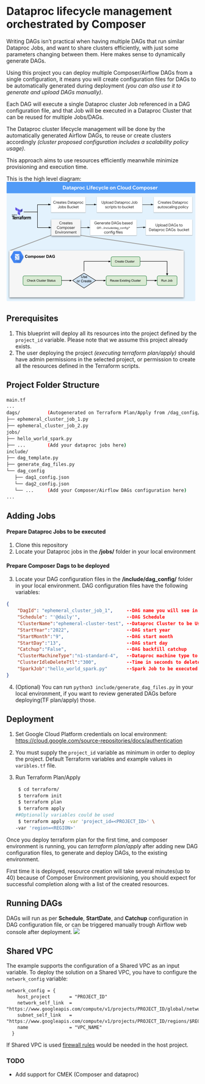 # Dataproc lifecycle management orchestrated by Composer

Writing DAGs isn’t practical when having multiple DAGs that run similar Dataproc Jobs, and want to share clusters efficiently, with just some parameters changing between them. Here makes sense to dynamically generate DAGs.

Using this project you can deploy multiple Composer/Airflow DAGs from a single configuration, it means you will create configuration files for DAGs to be automatically generated during deployment _(you can also use it to generate and upload DAGs manually)_.

Each DAG will execute a single Dataproc cluster Job referenced in a DAG configuration file, and that Job will be executed in a Dataproc Cluster that can be reused for multiple Jobs/DAGs. 

The Dataproc cluster lifecycle management will be done by the automatically generated Airflow DAGs, to reuse or create clusters accordingly _(cluster proposed configuration includes a scalability policy usage)_. 

This approach aims to use resources efficiently meanwhile minimize provisioning and execution time.

This is the high level diagram:
![](images/dataproc_lifecycle.png)


## Prerequisites
1. This blueprint will deploy all its resources into the project defined by the `project_id` variable. Please note that we assume this project already exists.
2. The user deploying the project _(executing terraform plan/apply)_ should have admin permissions in the selected project, or permission to create all the resources defined in the Terraform scripts. 

## Project Folder Structure
 ```bash
main.tf
...
dags/          (Autogenerated on Terraform Plan/Apply from /dag_config/ files)
├── ephemeral_cluster_job_1.py
├── ephemeral_cluster_job_2.py
jobs/
├── hello_world_spark.py
├── ...        (Add your dataproc jobs here)
include/
├── dag_template.py
├── generate_dag_files.py
└── dag_config
    ├── dag1_config.json
    └── dag2_config.json
    └── ...     (Add your Composer/Airflow DAGs configuration here)
...
 ```
## Adding Jobs
#### Prepare Dataproc Jobs to be executed
1. Clone this repository
2. Locate your Dataproc jobs in the **/jobs/** folder in your local environment

#### Prepare Composer Dags to be deployed
3. Locate your DAG configuration files in the **/include/dag_config/** folder in your local environment. DAG configuration files have the following variables:
```json
{
    "DagId": "ephemeral_cluster_job_1",     --DAG name you will see in Airflow environment
    "Schedule": "'@daily'",                 --DAG Schedule
    "ClusterName":"ephemeral-cluster-test", --Dataproc Cluster to be Used/created for this DAG/Job to be executed in
    "StartYear":"2022",                     --DAG start year
    "StartMonth":"9",                       --DAG start month
    "StartDay":"13",                        --DAG start day
    "Catchup":"False",                      --DAG backfill catchup
    "ClusterMachineType":"n1-standard-4",   --Dataproc machine type to be used by master and worker cluster nodes
    "ClusterIdleDeleteTtl":"300",           --Time in seconds to delete unused Dataproc cluster
    "SparkJob":"hello_world_spark.py"       --Spark Job to be executed by DAG, should be placed in /jobs/ folder of this project. (if other type of Dataproc jobs modify dag_template.py)
}
```
4. (Optional) You can run `python3 include/generate_dag_files.py` in your local environment, if you want to review generated DAGs before deploying(TF plan/apply) those.

## Deployment

1. Set Google Cloud Platform credentials on local environment: 
https://cloud.google.com/source-repositories/docs/authentication


2. You must supply the `project_id` variable as minimum in order to deploy the project. Default Terraform variables and example values in `varibles.tf` file.

3. Run Terraform Plan/Apply
   ```bash
    $ cd terraform/
    $ terraform init
    $ terraform plan
    $ terraform apply
   ##Optionally variables could be used
    $ terraform apply -var 'project_id=<PROJECT_ID>' \
   -var 'region=<REGION>'
    ```

Once you deploy terraform plan for the first time, and composer environment is running, you can _terraform plan/apply_ after adding new DAG configuration files, to generate and deploy DAGs, to the existing environment. 

First time it is deployed, resource creation will take several minutes(up to 40) because of Composer Environment provisioning, you should expect for successful completion along with a list of the created resources.

## Running DAGs
DAGs will run as per **Schedule**, **StartDate**, and **Catchup** configuration in DAG configuration file, or can be triggered manually trough Airflow web console after deployment. 
![](images/dag_execution_example.png)

## Shared VPC
The example supports the configuration of a Shared VPC as an input variable. 
To deploy the solution on a Shared VPC, you have to configure the `network_config` variable:
```
network_config = {
    host_project       = "PROJECT_ID"
    network_self_link  = "https://www.googleapis.com/compute/v1/projects/PROJECT_ID/global/networks/VPC_NAME"
    subnet_self_link   = "https://www.googleapis.com/compute/v1/projects/PROJECT_ID/regions/$REGION/subnetworks/SUBNET_NAME"
    name               = "VPC_NAME"
  }
```
If Shared VPC is used [firewall rules](https://cloud.google.com/composer/docs/composer-2/create-environments) would be needed in the host project.

### TODO
- Add support for CMEK (Composer and dataproc)
